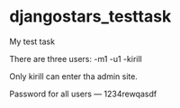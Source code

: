 # djangostars_testtask

My test task

There are three users:
-m1
-u1
-kirill

Only kirill can enter tha admin site.

Password for all users — 1234rewqasdf
